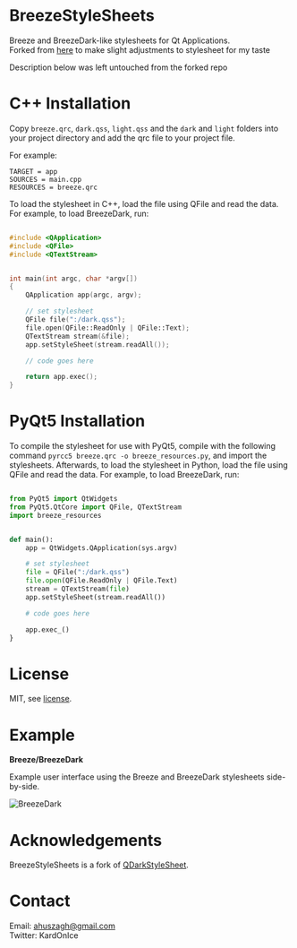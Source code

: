 BreezeStyleSheets
=================

Breeze and BreezeDark-like stylesheets for Qt Applications.  
Forked from [here](https://github.com/Alexhuszagh/BreezeStyleSheets) to make slight adjustments to stylesheet for my taste

Description below was left untouched from the forked repo

C++ Installation
================

Copy `breeze.qrc`, `dark.qss`, `light.qss` and the `dark` and `light` folders into your project directory and add the qrc file to your project file.

For example:

```qmake
TARGET = app
SOURCES = main.cpp
RESOURCES = breeze.qrc
```

To load the stylesheet in C++, load the file using QFile and read the data. For example, to load BreezeDark, run:

```cpp

#include <QApplication>
#include <QFile>
#include <QTextStream>


int main(int argc, char *argv[])
{
    QApplication app(argc, argv);

    // set stylesheet
    QFile file(":/dark.qss");
    file.open(QFile::ReadOnly | QFile::Text);
    QTextStream stream(&file);
    app.setStyleSheet(stream.readAll());

    // code goes here

    return app.exec();
}
```

PyQt5 Installation
==================

To compile the stylesheet for use with PyQt5, compile with the following command `pyrcc5 breeze.qrc -o breeze_resources.py`, and import the stylesheets. Afterwards, to load the stylesheet in Python, load the file using QFile and read the data. For example, to load BreezeDark, run:


```python

from PyQt5 import QtWidgets
from PyQt5.QtCore import QFile, QTextStream
import breeze_resources


def main():
    app = QtWidgets.QApplication(sys.argv)

    # set stylesheet
    file = QFile(":/dark.qss")
    file.open(QFile.ReadOnly | QFile.Text)
    stream = QTextStream(file)
    app.setStyleSheet(stream.readAll())

    # code goes here

    app.exec_()
}
```

License
=======

MIT, see [license](/LICENSE.md).

Example
=======

**Breeze/BreezeDark**

Example user interface using the Breeze and BreezeDark stylesheets side-by-side.

![BreezeDark](/assets/Breeze.gif)

Acknowledgements
================

BreezeStyleSheets is a fork of [QDarkStyleSheet](https://github.com/ColinDuquesnoy/QDarkStyleSheet).

Contact
=======

Email: ahuszagh@gmail.com  
Twitter: KardOnIce


